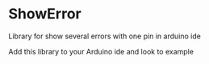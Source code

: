 # ShowError
Library for show several errors with one pin in arduino ide

Add this library to your Arduino ide and look to example
